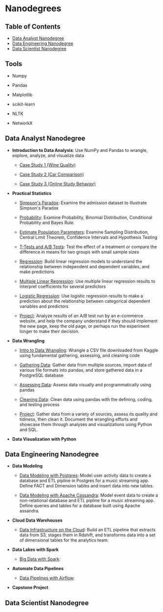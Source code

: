 # Nanodegrees

## Table of Contents
- [Data Analyst Nanodegree](#1)
- [Data Engineering Nanodegree](#2)
- [Data Scientist Nanodegree](#3)

## Tools

- Numpy

- Pandas

- Matplotlib

- scikit-learn

- NLTK

- NetworkX

<a id='1'></a>
## Data Analyst Nanodegree

- **Introduction to Data Analysis**: Use NumPy and Pandas to wrangle, explore, analyze, and visualize data

    - [Case Study 1 (Wine Quality)](https://github.com/iDataist/Wine-Quality)

    - [Case Study 2 (Car Comparison)](https://github.com/iDataist/Car-Comparison)
    
    - [Case Study 3 (Online Study Behavior)](https://github.com/iDataist/Online-Study-Behavior)

- **Practical Statistics**

    - [Simpson's Paradox](https://github.com/iDataist/Simpsons-Paradox): Examine the admission dataset to illustrate Simpson's Paradox
    
    - [Probability](https://github.com/iDataist/Probability): Examine Probability, Binomial Distribution, Conditional Probability and Bayes Rule. 
    
    - [Estimate Population Parameters](https://github.com/iDataist/Estimate-Population-Parameters): Examine Sampling Distribution, Central Limit Theorem, Confidence Intervals and Hypothesis Testing
    
    - [T-Tests and A/B Tests](https://github.com/iDataist/T-Tests-and-AB-Tests): Test the effect of a treatment or compare the difference in means for two groups with small sample sizes
    
    - [Regression](https://github.com/iDataist/Linear-Regression): Build linear regression models to understand the relationship between independent and dependent variables, and make predictions
    
    - [Multiple Linear Regression](https://github.com/iDataist/Multiple-Linear-Regression): Use multiple linear regression results to interpret coefficients for several predictors
    
    - [Logistic Regression](https://github.com/iDataist/Logistic-Regression): Use logistic regression results to make a prediction about the relationship between categorical dependent variables and predictors
    
    - [Project](https://github.com/iDataist/Analyze-AB-Test-Result): Analyze results of an A/B test run by an e-commerce website, and help the company understand if they should implement the new page, keep the old page, or perhaps run the experiment longer to make their decision.

- **Data Wrangling**

    - [Intro to Data Wrangling](https://github.com/iDataist/Armenian-Online-Job-Postings): Wrangle a CSV file downloaded from Kaggle using fundamental gathering, assessing, and cleaning code
    
    - [Gathering Data](https://github.com/iDataist/Gathering-Data): Gather data from multiple sources, import data of various file formats into pandas, and store gathered data in a PostgreSQL database
    
    - [Assessing Data](https://github.com/iDataist/Assessing-Data): Assess data visually and programmatically using pandas
    
    - [Cleaning Data](https://github.com/iDataist/Cleaning-Data): Clean data using pandas with the defining, coding, and testing process
    
    - [Project](): Gather data from a variety of sources, assess its quality and tidiness, then clean it. Document the wrangling efforts and showcase them through analyses and visualizations using Python and SQL.

- **Data Visualization with Python** 

<a id='2'></a>
## Data Engineering Nanodegree

- **Data Modeling**

    - [Data Modeling with Postgres](): Model user activity data to create a database and ETL pipline in Postgres for a music streaming app. Define FACT and Dimension tables and insert data into new tables. 
    
    - [Data Modeling with Apache Cassandra](): Model event data to create a non-relational database and ETL pipline for a music streaming app. Define queries and tables for a database built using Apache assandra. 

- **Cloud Data Warehouses** 

    - [Data Infrastructure on the Cloud](): Build an ETL pipeline that extracts data from S3, stages them in Rdshift, and transforms data into a set of dimensional tables for the analytics team. 

- **Data Lakes with Spark** 

    - [Big Data with Spark](): 

- **Automate Data Pipelines**

    - [Data Pipelines with Airflow](): 
    
- **Capstone Project**

<a id='3'></a>
## Data Scientist Nanodegree

